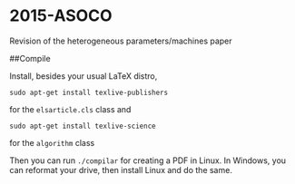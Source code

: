 2015-ASOCO
==========

Revision of the heterogeneous parameters/machines paper

##Compile

Install, besides your usual LaTeX distro,

	sudo apt-get install texlive-publishers

for the `elsarticle.cls` class and

	sudo apt-get install texlive-science

for the `algorithm` class

Then you can run `./compilar` for creating a PDF in Linux. In Windows, you can reformat your drive, then install Linux and do the same.
